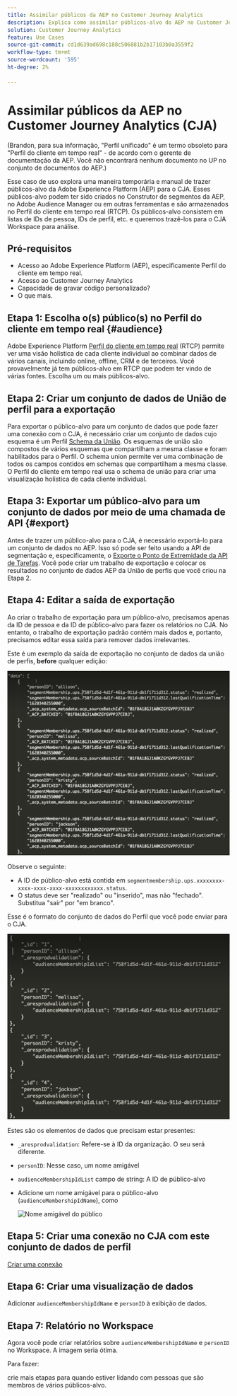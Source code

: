 ```yaml
---
title: Assimilar públicos da AEP no Customer Journey Analytics
description: Explica como assimilar públicos-alvo do AEP no Customer Journey Analytics para análise adicional.
solution: Customer Journey Analytics
feature: Use Cases
source-git-commit: cd1d639ad698c188c506881b2b17103b0a3559f2
workflow-type: tm+mt
source-wordcount: '595'
ht-degree: 2%

---
```



# Assimilar públicos da AEP no Customer Journey Analytics (CJA)

(Brandon, para sua informação, &quot;Perfil unificado&quot; é um termo obsoleto para &quot;Perfil do cliente em tempo real&quot; - de acordo com o gerente de documentação da AEP. Você não encontrará nenhum documento no UP no conjunto de documentos do AEP.)

Esse caso de uso explora uma maneira temporária e manual de trazer públicos-alvo da Adobe Experience Platform (AEP) para o CJA. Esses públicos-alvo podem ter sido criados no Construtor de segmentos da AEP, no Adobe Audience Manager ou em outras ferramentas e são armazenados no Perfil do cliente em tempo real (RTCP). Os públicos-alvo consistem em listas de IDs de pessoa, IDs de perfil, etc. e queremos trazê-los para o CJA Workspace para análise.

## Pré-requisitos

* Acesso ao Adobe Experience Platform (AEP), especificamente Perfil do cliente em tempo real.
* Acesso ao Customer Journey Analytics
* Capacidade de gravar código personalizado?
* O que mais.

## Etapa 1: Escolha o(s) público(s) no Perfil do cliente em tempo real {#audience}

Adobe Experience Platform [Perfil do cliente em tempo real](https://experienceleague.adobe.com/docs/experience-platform/profile/home.html?lang=pt-BR) (RTCP) permite ver uma visão holística de cada cliente individual ao combinar dados de vários canais, incluindo online, offline, CRM e de terceiros. Você provavelmente já tem públicos-alvo em RTCP que podem ter vindo de várias fontes. Escolha um ou mais públicos-alvo.

## Etapa 2: Criar um conjunto de dados de União de perfil para a exportação

Para exportar o público-alvo para um conjunto de dados que pode fazer uma conexão com o CJA, é necessário criar um conjunto de dados cujo esquema é um Perfil [Schema da União](https://experienceleague.adobe.com/docs/experience-platform/profile/union-schemas/union-schema.html?lang=en#understanding-union-schemas).
Os esquemas de união são compostos de vários esquemas que compartilham a mesma classe e foram habilitados para o Perfil. O schema union permite ver uma combinação de todos os campos contidos em schemas que compartilham a mesma classe. O Perfil do cliente em tempo real usa o schema de união para criar uma visualização holística de cada cliente individual.

## Etapa 3: Exportar um público-alvo para um conjunto de dados por meio de uma chamada de API {#export}

Antes de trazer um público-alvo para o CJA, é necessário exportá-lo para um conjunto de dados no AEP. Isso só pode ser feito usando a API de segmentação e, especificamente, o [Exporte o Ponto de Extremidade da API de Tarefas](https://experienceleague.adobe.com/docs/experience-platform/segmentation/api/export-jobs.html?lang=en). Você pode criar um trabalho de exportação e colocar os resultados no conjunto de dados AEP da União de perfis que você criou na Etapa 2.

## Etapa 4: Editar a saída de exportação

Ao criar o trabalho de exportação para um público-alvo, precisamos apenas da ID de pessoa e da ID de público-alvo para fazer os relatórios no CJA. No entanto, o trabalho de exportação padrão contém mais dados e, portanto, precisamos editar essa saída para remover dados irrelevantes.

Este é um exemplo da saída de exportação no conjunto de dados da união de perfis, **before** qualquer edição:

![Saída não permitida](assets/export-unedited.png)

Observe o seguinte:

* A ID de público-alvo está contida em `segmentmembership.ups.xxxxxxxx-xxxx-xxxx-xxxx-xxxxxxxxxxxx.status`.
* O status deve ser &quot;realizado&quot; ou &quot;inserido&quot;, mas não &quot;fechado&quot;. Substitua &quot;sair&quot; por &quot;em branco&quot;.

Esse é o formato do conjunto de dados do Perfil que você pode enviar para o CJA.

![Saída editada](assets/export-edited.png)

Estes são os elementos de dados que precisam estar presentes:

* `_aresprodvalidation`: Refere-se à ID da organização. O seu será diferente.
* `personID`: Nesse caso, um nome amigável
* `audienceMembershipIdList` campo de string: A ID de público-alvo
* Adicione um nome amigável para o público-alvo (`audienceMembershipIdName`), como

   ![Nome amigável do público](assets/audience-name)

## Etapa 5: Criar uma conexão no CJA com este conjunto de dados de perfil

[Criar uma conexão](/help/connections/create-connection.md)

## Etapa 6: Criar uma visualização de dados

Adicionar `audienceMembershipIdName` e `personID` à exibição de dados.

## Etapa 7: Relatório no Workspace

Agora você pode criar relatórios sobre `audienceMembershipIdName` e `personID` no Workspace.
A imagem seria ótima.

Para fazer:

crie mais etapas para quando estiver lidando com pessoas que são membros de vários públicos-alvo.




